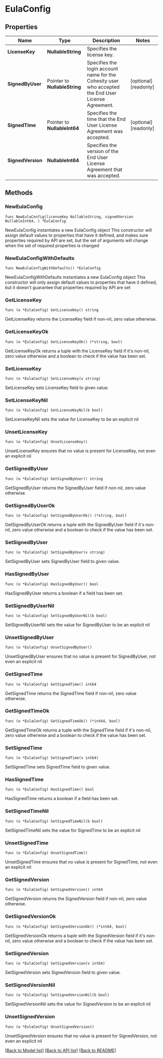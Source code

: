 # EulaConfig

## Properties

Name | Type | Description | Notes
------------ | ------------- | ------------- | -------------
**LicenseKey** | **NullableString** | Specifies the license key. | 
**SignedByUser** | Pointer to **NullableString** | Specifies the login account name for the Cohesity user who accepted the End User License Agreement. | [optional] [readonly] 
**SignedTime** | Pointer to **NullableInt64** | Specifies the time that the End User License Agreement was accepted. | [optional] [readonly] 
**SignedVersion** | **NullableInt64** | Specifies the version of the End User License Agreement that was accepted. | 

## Methods

### NewEulaConfig

`func NewEulaConfig(licenseKey NullableString, signedVersion NullableInt64, ) *EulaConfig`

NewEulaConfig instantiates a new EulaConfig object
This constructor will assign default values to properties that have it defined,
and makes sure properties required by API are set, but the set of arguments
will change when the set of required properties is changed

### NewEulaConfigWithDefaults

`func NewEulaConfigWithDefaults() *EulaConfig`

NewEulaConfigWithDefaults instantiates a new EulaConfig object
This constructor will only assign default values to properties that have it defined,
but it doesn't guarantee that properties required by API are set

### GetLicenseKey

`func (o *EulaConfig) GetLicenseKey() string`

GetLicenseKey returns the LicenseKey field if non-nil, zero value otherwise.

### GetLicenseKeyOk

`func (o *EulaConfig) GetLicenseKeyOk() (*string, bool)`

GetLicenseKeyOk returns a tuple with the LicenseKey field if it's non-nil, zero value otherwise
and a boolean to check if the value has been set.

### SetLicenseKey

`func (o *EulaConfig) SetLicenseKey(v string)`

SetLicenseKey sets LicenseKey field to given value.


### SetLicenseKeyNil

`func (o *EulaConfig) SetLicenseKeyNil(b bool)`

 SetLicenseKeyNil sets the value for LicenseKey to be an explicit nil

### UnsetLicenseKey
`func (o *EulaConfig) UnsetLicenseKey()`

UnsetLicenseKey ensures that no value is present for LicenseKey, not even an explicit nil
### GetSignedByUser

`func (o *EulaConfig) GetSignedByUser() string`

GetSignedByUser returns the SignedByUser field if non-nil, zero value otherwise.

### GetSignedByUserOk

`func (o *EulaConfig) GetSignedByUserOk() (*string, bool)`

GetSignedByUserOk returns a tuple with the SignedByUser field if it's non-nil, zero value otherwise
and a boolean to check if the value has been set.

### SetSignedByUser

`func (o *EulaConfig) SetSignedByUser(v string)`

SetSignedByUser sets SignedByUser field to given value.

### HasSignedByUser

`func (o *EulaConfig) HasSignedByUser() bool`

HasSignedByUser returns a boolean if a field has been set.

### SetSignedByUserNil

`func (o *EulaConfig) SetSignedByUserNil(b bool)`

 SetSignedByUserNil sets the value for SignedByUser to be an explicit nil

### UnsetSignedByUser
`func (o *EulaConfig) UnsetSignedByUser()`

UnsetSignedByUser ensures that no value is present for SignedByUser, not even an explicit nil
### GetSignedTime

`func (o *EulaConfig) GetSignedTime() int64`

GetSignedTime returns the SignedTime field if non-nil, zero value otherwise.

### GetSignedTimeOk

`func (o *EulaConfig) GetSignedTimeOk() (*int64, bool)`

GetSignedTimeOk returns a tuple with the SignedTime field if it's non-nil, zero value otherwise
and a boolean to check if the value has been set.

### SetSignedTime

`func (o *EulaConfig) SetSignedTime(v int64)`

SetSignedTime sets SignedTime field to given value.

### HasSignedTime

`func (o *EulaConfig) HasSignedTime() bool`

HasSignedTime returns a boolean if a field has been set.

### SetSignedTimeNil

`func (o *EulaConfig) SetSignedTimeNil(b bool)`

 SetSignedTimeNil sets the value for SignedTime to be an explicit nil

### UnsetSignedTime
`func (o *EulaConfig) UnsetSignedTime()`

UnsetSignedTime ensures that no value is present for SignedTime, not even an explicit nil
### GetSignedVersion

`func (o *EulaConfig) GetSignedVersion() int64`

GetSignedVersion returns the SignedVersion field if non-nil, zero value otherwise.

### GetSignedVersionOk

`func (o *EulaConfig) GetSignedVersionOk() (*int64, bool)`

GetSignedVersionOk returns a tuple with the SignedVersion field if it's non-nil, zero value otherwise
and a boolean to check if the value has been set.

### SetSignedVersion

`func (o *EulaConfig) SetSignedVersion(v int64)`

SetSignedVersion sets SignedVersion field to given value.


### SetSignedVersionNil

`func (o *EulaConfig) SetSignedVersionNil(b bool)`

 SetSignedVersionNil sets the value for SignedVersion to be an explicit nil

### UnsetSignedVersion
`func (o *EulaConfig) UnsetSignedVersion()`

UnsetSignedVersion ensures that no value is present for SignedVersion, not even an explicit nil

[[Back to Model list]](../README.md#documentation-for-models) [[Back to API list]](../README.md#documentation-for-api-endpoints) [[Back to README]](../README.md)


